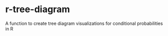 # r-tree-diagram
A function to create tree diagram visualizations for conditional probabilities in R
